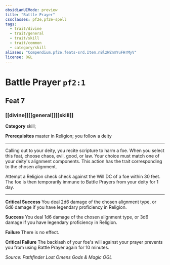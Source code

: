 ```yaml
---
obsidianUIMode: preview
title: "Battle Prayer"
cssclasses: pf2e,pf2e-spell
tags:
  - trait/divine
  - trait/general
  - trait/skill
  - trait/common
  - category/skill
aliases: "Compendium.pf2e.feats-srd.Item.nBlzWZnmYuFHrMyV"
license: OGL
---
```

# Battle Prayer `pf2:1`
## Feat 7
### [[divine]][[general]][[skill]]

**Category** skill; 



**Prerequisites** master in Religion; you follow a deity
* * *
Calling out to your deity, you recite scripture to harm a foe. When you select this feat, choose chaos, evil, good, or law. Your choice must match one of your deity's alignment components. This action has the trait corresponding to the chosen alignment.

Attempt a Religion check check against the Will DC of a foe within 30 feet. The foe is then temporarily immune to Battle Prayers from your deity for 1 day.

* * *

**Critical Success** You deal 2d6 damage of the chosen alignment type, or 6d6 damage if you have legendary proficiency in Religion.

**Success** You deal 1d6 damage of the chosen alignment type, or 3d6 damage if you have legendary proficiency in Religion.

**Failure** There is no effect.

**Critical Failure** The backlash of your foe's will against your prayer prevents you from using Battle Prayer again for 10 minutes.

*Source: Pathfinder Lost Omens Gods & Magic*
*OGL*
